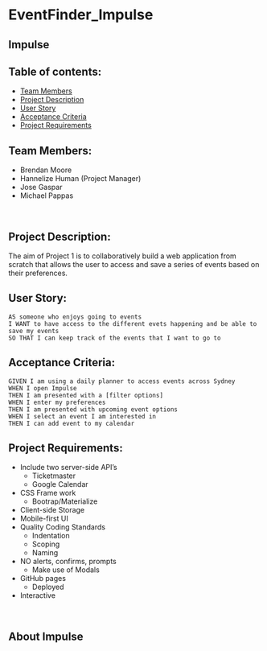 # EventFinder_Impulse

## Impulse

## Table of contents:
- [Team Members](#Team-Members)
- [Project Description](#Project-Description)
- [User Story](#User-Story)
- [Acceptance Criteria](#Acceptance-Criteria)
- [Project Requirements](#Project-Requirements)


## Team Members:
* Brendan Moore
* Hannelize Human (Project Manager)
* Jose Gaspar
* Michael Pappas
<br>

## Project Description:

The aim of Project 1 is to collaboratively build a web application from scratch that allows the user to access and save a series of events based on their preferences. 
<br>

## User Story:
```
AS someone who enjoys going to events
I WANT to have access to the different evets happening and be able to save my events
SO THAT I can keep track of the events that I want to go to
```

## Acceptance Criteria:
```
GIVEN I am using a daily planner to access events across Sydney
WHEN I open Impulse
THEN I am presented with a [filter options]
WHEN I enter my preferences
THEN I am presented with upcoming event options
WHEN I select an event I am interested in
THEN I can add event to my calendar 
```

## Project Requirements:
* Include two server-side API’s
    * Ticketmaster  
    * Google Calendar
* CSS Frame work
    *	Bootrap/Materialize
*	Client-side Storage
*	Mobile-first UI
*	Quality Coding Standards
    *	Indentation
    *	Scoping	
    *	Naming
*	NO alerts, confirms, prompts
    *	Make use of Modals
*	GitHub pages
    *	Deployed
*	Interactive

<br>

## About Impulse



